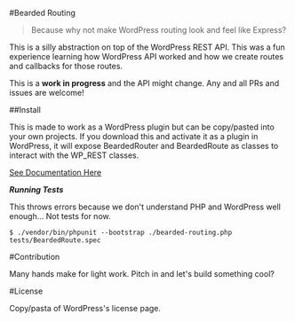 #Bearded Routing

> Because why not make WordPress routing look and feel like Express?

This is a silly abstraction on top of the WordPress REST API. This was a fun experience learning how WordPress API worked and how we create routes and callbacks for those routes.

This is a **work in progress** and the API might change. Any and all PRs and issues are welcome!

##Install

This is made to work as a WordPress plugin but can be copy/pasted into your own projects. If you download this and activate it as a plugin in WordPress, it will expose BeardedRouter and BeardedRoute as classes to interact with the WP_REST classes. 

[See Documentation Here](./docs/index.html)

_**Running Tests**_

This throws errors because we don't understand PHP and WordPress well enough... Not tests for now.
```
$ ./vendor/bin/phpunit --bootstrap ./bearded-routing.php tests/BeardedRoute.spec 

```

#Contribution

Many hands make for light work. Pitch in and let's build something cool?

#License

Copy/pasta of WordPress's license page.